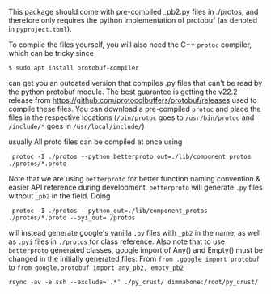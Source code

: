 This package should come with pre-compiled _pb2.py files in ./protos, and therefore only requires the python implementation of protobuf (as denoted in `pyproject.toml`).

To compile the files yourself, you will also need the C++ `protoc` compiler, which can be tricky since
```
$ sudo apt install protobuf-compiler
```
can get you an outdated version that compiles .py files that can't be read by the python protobuf module.
The best guarantee is getting the v22.2 release from https://github.com/protocolbuffers/protobuf/releases used to compile these files.
You can download a pre-compiled `protoc` and place the files in the respective locations (`/bin/protoc` goes to `/usr/bin/protoc` and `/include/*` goes in `/usr/local/include/`)

usually
All proto files can be compiled at once using
```
 protoc -I ./protos --python_betterproto_out=./lib/component_protos ./protos/*.proto
```
Note that we are using `betterproto` for better function naming convention & easier API reference during development. `betterproto` will generate `.py` files without `_pb2` in the field.
Doing 
```
 protoc -I ./protos --python_out=./lib/component_protos ./protos/*.proto --pyi_out=./protos
```
will instead generate google's vanilla `.py` files with `_pb2` in the name, as well as `.pyi` files in `./protos` for class reference.
Also note that to use `betterproto` generated classes, google import of Any() and Empty() must be changed in the initially generated files:
From `from .google import protobuf` to `from google.protobuf import any_pb2, empty_pb2`

```rsync -av -e ssh --exclude='.*' ./py_crust/ dimmabone:/root/py_crust/```
